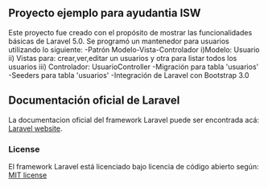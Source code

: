 ## Proyecto ejemplo para ayudantia ISW


Este proyecto fue creado con el propósito de mostrar las funcionalidades básicas de Laravel 5.0. Se programó un mantenedor para usuarios utilizando lo siguiente:
  -Patrón Modelo-Vista-Controlador
    i)Modelo: Usuario
    ii) Vistas para: crear,ver,editar un usuarios y otra para listar todos los usuarios
    iii) Controlador: UsuarioController
  -Migración para tabla 'usuarios'
  -Seeders para tabla 'usuarios'
  -Integración de Laravel con Bootstrap 3.0
  

## Documentación oficial de Laravel

La documentacion oficial del framework Laravel puede ser encontrada acá: [Laravel website](http://laravel.com/docs).

### License

El framework Laravel está licenciado bajo licencia de código abierto según: [MIT license](http://opensource.org/licenses/MIT)
